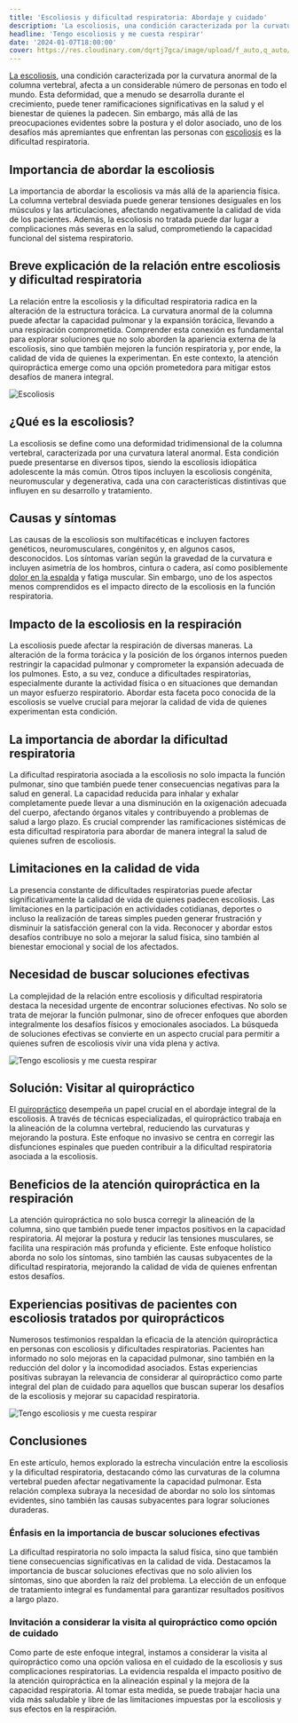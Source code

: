 ```yaml
---
title: 'Escoliosis y dificultad respiratoria: Abordaje y cuidado'
description: 'La escoliosis, una condición caracterizada por la curvatura anormal de la columna vertebral, afecta a un considerable número de personas en todo el mundo.'
headline: 'Tengo escoliosis y me cuesta respirar'
date: '2024-01-07T18:00:00'
cover: https://res.cloudinary.com/dqrtj7gca/image/upload/f_auto,q_auto/v1/website/blog/escoliosis
---
```


[La escoliosis](https://columnaquiro.com/sintomas/escoliosis), una condición caracterizada por la curvatura anormal de la columna vertebral, afecta a un considerable número de personas en todo el mundo. Esta deformidad, que a menudo se desarrolla durante el crecimiento, puede tener ramificaciones significativas en la salud y el bienestar de quienes la padecen. Sin embargo, más allá de las preocupaciones evidentes sobre la postura y el dolor asociado, uno de los desafíos más apremiantes que enfrentan las personas con [escoliosis](https://columnaquiro.com/sintomas/escoliosis) es la dificultad respiratoria.

## Importancia de abordar la escoliosis

La importancia de abordar la escoliosis va más allá de la apariencia física. La columna vertebral desviada puede generar tensiones desiguales en los músculos y las articulaciones, afectando negativamente la calidad de vida de los pacientes. Además, la escoliosis no tratada puede dar lugar a complicaciones más severas en la salud, comprometiendo la capacidad funcional del sistema respiratorio.

## Breve explicación de la relación entre escoliosis y dificultad respiratoria

La relación entre la escoliosis y la dificultad respiratoria radica en la alteración de la estructura torácica. La curvatura anormal de la columna puede afectar la capacidad pulmonar y la expansión torácica, llevando a una respiración comprometida. Comprender esta conexión es fundamental para explorar soluciones que no solo aborden la apariencia externa de la escoliosis, sino que también mejoren la función respiratoria y, por ende, la calidad de vida de quienes la experimentan. En este contexto, la atención quiropráctica emerge como una opción prometedora para mitigar estos desafíos de manera integral.

![Escoliosis](https://res.cloudinary.com/dqrtj7gca/image/upload/f_auto,q_auto/v1/website/blog/escoliosis)

## ¿Qué es la escoliosis?

La escoliosis se define como una deformidad tridimensional de la columna vertebral, caracterizada por una curvatura lateral anormal. Esta condición puede presentarse en diversos tipos, siendo la escoliosis idiopática adolescente la más común. Otros tipos incluyen la escoliosis congénita, neuromuscular y degenerativa, cada una con características distintivas que influyen en su desarrollo y tratamiento.

## Causas y síntomas

Las causas de la escoliosis son multifacéticas e incluyen factores genéticos, neuromusculares, congénitos y, en algunos casos, desconocidos. Los síntomas varían según la gravedad de la curvatura e incluyen asimetría de los hombros, cintura o cadera, así como posiblemente [dolor en la espalda](https://columnaquiro.com/blog/dolor-de-espalda) y fatiga muscular. Sin embargo, uno de los aspectos menos comprendidos es el impacto directo de la escoliosis en la función respiratoria.

## Impacto de la escoliosis en la respiración

La escoliosis puede afectar la respiración de diversas maneras. La alteración de la forma torácica y la posición de los órganos internos pueden restringir la capacidad pulmonar y comprometer la expansión adecuada de los pulmones. Esto, a su vez, conduce a dificultades respiratorias, especialmente durante la actividad física o en situaciones que demandan un mayor esfuerzo respiratorio. Abordar esta faceta poco conocida de la escoliosis se vuelve crucial para mejorar la calidad de vida de quienes experimentan esta condición.

## La importancia de abordar la dificultad respiratoria

La dificultad respiratoria asociada a la escoliosis no solo impacta la función pulmonar, sino que también puede tener consecuencias negativas para la salud en general. La capacidad reducida para inhalar y exhalar completamente puede llevar a una disminución en la oxigenación adecuada del cuerpo, afectando órganos vitales y contribuyendo a problemas de salud a largo plazo. Es crucial comprender las ramificaciones sistémicas de esta dificultad respiratoria para abordar de manera integral la salud de quienes sufren de escoliosis.

## Limitaciones en la calidad de vida

La presencia constante de dificultades respiratorias puede afectar significativamente la calidad de vida de quienes padecen escoliosis. Las limitaciones en la participación en actividades cotidianas, deportes o incluso la realización de tareas simples pueden generar frustración y disminuir la satisfacción general con la vida. Reconocer y abordar estos desafíos contribuye no solo a mejorar la salud física, sino también al bienestar emocional y social de los afectados.

## Necesidad de buscar soluciones efectivas

La complejidad de la relación entre escoliosis y dificultad respiratoria destaca la necesidad urgente de encontrar soluciones efectivas. No solo se trata de mejorar la función pulmonar, sino de ofrecer enfoques que aborden integralmente los desafíos físicos y emocionales asociados. La búsqueda de soluciones efectivas se convierte en un aspecto crucial para permitir a quienes sufren de escoliosis vivir una vida plena y activa.

![Tengo escoliosis y me cuesta respirar](https://res.cloudinary.com/dqrtj7gca/image/upload/f_auto,q_auto/v1/website/blog/escoliosis-y-me-cuesta-respirar-2)

## Solución: Visitar al quiropráctico

El [quiropráctico](https://columnaquiro.com) desempeña un papel crucial en el abordaje integral de la escoliosis. A través de técnicas especializadas, el quiropráctico trabaja en la alineación de la columna vertebral, reduciendo las curvaturas y mejorando la postura. Este enfoque no invasivo se centra en corregir las disfunciones espinales que pueden contribuir a la dificultad respiratoria asociada a la escoliosis.

## Beneficios de la atención quiropráctica en la respiración

La atención quiropráctica no solo busca corregir la alineación de la columna, sino que también puede tener impactos positivos en la capacidad respiratoria. Al mejorar la postura y reducir las tensiones musculares, se facilita una respiración más profunda y eficiente. Este enfoque holístico aborda no solo los síntomas, sino también las causas subyacentes de la dificultad respiratoria, mejorando la calidad de vida de quienes enfrentan estos desafíos.

## Experiencias positivas de pacientes con escoliosis tratados por quiroprácticos

Numerosos testimonios respaldan la eficacia de la atención quiropráctica en personas con escoliosis y dificultades respiratorias. Pacientes han informado no solo mejoras en la capacidad pulmonar, sino también en la reducción del dolor y la incomodidad asociados. Estas experiencias positivas subrayan la relevancia de considerar al quiropráctico como parte integral del plan de cuidado para aquellos que buscan superar los desafíos de la escoliosis y mejorar su capacidad respiratoria.

![Tengo escoliosis y me cuesta respirar](https://res.cloudinary.com/dqrtj7gca/image/upload/f_auto,q_auto/v1/website/blog/escoliosis-y-me-cuesta-respirar)

## Conclusiones

En este artículo, hemos explorado la estrecha vinculación entre la escoliosis y la dificultad respiratoria, destacando cómo las curvaturas de la columna vertebral pueden afectar negativamente la capacidad pulmonar. Esta relación complexa subraya la necesidad de abordar no solo los síntomas evidentes, sino también las causas subyacentes para lograr soluciones duraderas.

### Énfasis en la importancia de buscar soluciones efectivas

La dificultad respiratoria no solo impacta la salud física, sino que también tiene consecuencias significativas en la calidad de vida. Destacamos la importancia de buscar soluciones efectivas que no solo alivien los síntomas, sino que aborden la raíz del problema. La elección de un enfoque de tratamiento integral es fundamental para garantizar resultados positivos a largo plazo.

### Invitación a considerar la visita al quiropráctico como opción de cuidado

Como parte de este enfoque integral, instamos a considerar la visita al quiropráctico como una opción valiosa en el cuidado de la escoliosis y sus complicaciones respiratorias. La evidencia respalda el impacto positivo de la atención quiropráctica en la alineación espinal y la mejora de la capacidad respiratoria. Al tomar esta medida, se puede trabajar hacia una vida más saludable y libre de las limitaciones impuestas por la escoliosis y sus efectos en la respiración.

